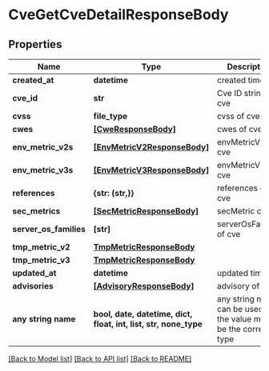 # CveGetCveDetailResponseBody


## Properties
Name | Type | Description | Notes
------------ | ------------- | ------------- | -------------
**created_at** | **datetime** | created time | 
**cve_id** | **str** | Cve ID string of cve | 
**cvss** | **file_type** | cvss of cve | 
**cwes** | [**[CweResponseBody]**](CweResponseBody.md) | cwes of cve | 
**env_metric_v2s** | [**[EnvMetricV2ResponseBody]**](EnvMetricV2ResponseBody.md) | envMetricV2 of cve | 
**env_metric_v3s** | [**[EnvMetricV3ResponseBody]**](EnvMetricV3ResponseBody.md) | envMetricV3 of cve | 
**references** | **{str: (str,)}** | references of cve | 
**sec_metrics** | [**[SecMetricResponseBody]**](SecMetricResponseBody.md) | secMetric of cve | 
**server_os_families** | **[str]** | serverOsFamilies of cve | 
**tmp_metric_v2** | [**TmpMetricResponseBody**](TmpMetricResponseBody.md) |  | 
**tmp_metric_v3** | [**TmpMetricResponseBody**](TmpMetricResponseBody.md) |  | 
**updated_at** | **datetime** | updated time | 
**advisories** | [**[AdvisoryResponseBody]**](AdvisoryResponseBody.md) | advisory of cve | [optional] 
**any string name** | **bool, date, datetime, dict, float, int, list, str, none_type** | any string name can be used but the value must be the correct type | [optional]

[[Back to Model list]](../README.md#documentation-for-models) [[Back to API list]](../README.md#documentation-for-api-endpoints) [[Back to README]](../README.md)


